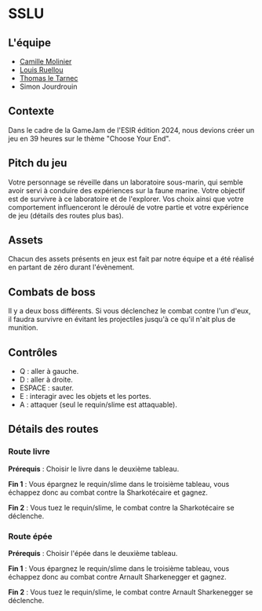 # SSLU
 
## L'équipe
- [Camille Molinier](https://github.com/Camille-Molinier)
- [Louis Ruellou](https://github.com/Spraduss)
- [Thomas le Tarnec](https://github.com/Klemph)
- Simon Jourdrouin
 
## Contexte
Dans le cadre de la GameJam de l'ESIR édition 2024, nous devions créer un jeu en 39 heures sur le thème "Choose Your End".
 
## Pitch du jeu
Votre personnage se réveille dans un laboratoire sous-marin, qui semble avoir servi à conduire des expériences sur la faune marine.
Votre objectif est de survivre à ce laboratoire et de l'explorer.
Vos choix ainsi que votre comportement influenceront le déroulé de votre partie et votre expérience de jeu (détails des routes plus bas).
 
## Assets
Chacun des assets présents en jeux est fait par notre équipe et a été réalisé en partant de zéro durant l'évènement.
 
## Combats de boss
Il y a deux boss différents. Si vous déclenchez le combat contre l'un d'eux, il faudra survivre en évitant les projectiles jusqu'à ce qu'il n'ait plus de munition.
 
## Contrôles
- Q : aller à gauche.
- D : aller à droite.
- ESPACE : sauter.
- E : interagir avec les objets et les portes.
- A : attaquer (seul le requin/slime est attaquable).
 
## Détails des routes
### Route livre
**Prérequis** : Choisir le livre dans le deuxième tableau.

**Fin 1** : Vous épargnez le requin/slime dans le troisième tableau, vous échappez donc au combat contre la Sharkotécaire et gagnez.

**Fin 2** : Vous tuez le requin/slime, le combat contre la Sharkotécaire se déclenche.
 
### Route épée
**Prérequis** : Choisir l'épée dans le deuxième tableau.

**Fin 1** : Vous épargnez le requin/slime dans le troisième tableau, vous échappez donc au combat contre Arnault Sharkenegger et gagnez.

**Fin 2** : Vous tuez le requin/slime, le combat contre Arnault Sharkenegger se déclenche.
